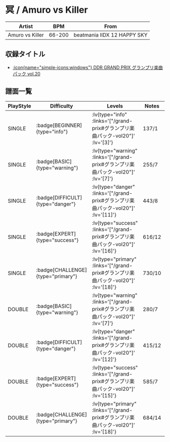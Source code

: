 # 冥 / Amuro vs Killer

|Artist|BPM|From|
|------|---|----|
|Amuro vs Killer|66-200|beatmania IIDX 12 HAPPY SKY|

## 収録タイトル

- [ :icon{name="simple-icons:windows"} DDR GRAND PRIX グランプリ楽曲パック vol.20](/grand-prix#グランプリ楽曲パック-vol20)

## 譜面一覧

|PlayStyle|Difficulty|Levels|Notes|Movie|
|---------|----------|------|-----|-----|
|SINGLE| :badge[BEGINNER]{type="info"} | :lv{type="info" :links='["/grand-prix#グランプリ楽曲パック-vol20"]' :lv='[3]'} |137/1||
|SINGLE| :badge[BASIC]{type="warning"} | :lv{type="warning" :links='["/grand-prix#グランプリ楽曲パック-vol20"]' :lv='[7]'} |255/7||
|SINGLE| :badge[DIFFICULT]{type="danger"} | :lv{type="danger" :links='["/grand-prix#グランプリ楽曲パック-vol20"]' :lv='[11]'} |443/8||
|SINGLE| :badge[EXPERT]{type="success"} | :lv{type="success" :links='["/grand-prix#グランプリ楽曲パック-vol20"]' :lv='[16]'} |616/12||
|SINGLE| :badge[CHALLENGE]{type="primary"} | :lv{type="primary" :links='["/grand-prix#グランプリ楽曲パック-vol20"]' :lv='[18]'} |730/10||
|DOUBLE| :badge[BASIC]{type="warning"} | :lv{type="warning" :links='["/grand-prix#グランプリ楽曲パック-vol20"]' :lv='[7]'} |280/7||
|DOUBLE| :badge[DIFFICULT]{type="danger"} | :lv{type="danger" :links='["/grand-prix#グランプリ楽曲パック-vol20"]' :lv='[12]'} |415/12||
|DOUBLE| :badge[EXPERT]{type="success"} | :lv{type="success" :links='["/grand-prix#グランプリ楽曲パック-vol20"]' :lv='[15]'} |585/7||
|DOUBLE| :badge[CHALLENGE]{type="primary"} | :lv{type="primary" :links='["/grand-prix#グランプリ楽曲パック-vol20"]' :lv='[18]'} |684/14||
